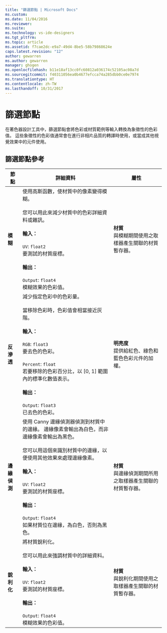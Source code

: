 ```yaml
---
title: "篩選節點 | Microsoft Docs"
ms.custom: 
ms.date: 11/04/2016
ms.reviewer: 
ms.suite: 
ms.technology: vs-ide-designers
ms.tgt_pltfrm: 
ms.topic: article
ms.assetid: f7cae2dc-e9a7-49d4-8be5-58b79868624e
caps.latest.revision: "12"
author: gewarren
ms.author: gewarren
manager: ghogen
ms.openlocfilehash: b11e18af13cc0fc60812a036174c52105ac08a7d
ms.sourcegitcommit: f40311056ea0b4677efcca74a285dbb0ce0e7974
ms.translationtype: HT
ms.contentlocale: zh-TW
ms.lasthandoff: 10/31/2017
---
```

# <a name="filter-nodes"></a>篩選節點
在著色器設計工具中，篩選節點會將色彩或材質範例等輸入轉換為象徵性的色彩值。 這些象徵性的色彩值通常會在進行非相片品質的轉譯時使用，或當成其他視覺效果中的元件使用。  
  
## <a name="filter-node-reference"></a>篩選節點參考  
  
|節點|詳細資料|屬性|  
|----------|-------------|----------------|  
|**模糊**|使用高斯函數，使材質中的像素變得模糊。<br /><br /> 您可以用此來減少材質中的色彩詳細資料或雜訊。<br /><br /> **輸入：**<br /><br /> `UV`: `float2`<br /> 要測試的材質座標。<br /><br /> **輸出：**<br /><br /> `Output`: `float4`<br /> 模糊效果的色彩值。|**材質**<br /> 與模糊期間使用之取樣器產生關聯的材質暫存器。|  
|**反滲透**|減少指定色彩中的色彩量。<br /><br /> 當移除色彩時，色彩值會相當接近灰階。<br /><br /> **輸入：**<br /><br /> `RGB`: `float3`<br /> 要去色的色彩。<br /><br /> `Percent`: `float`<br /> 若要移除的色彩百分比，以 [0, 1] 範圍內的標準化數值表示。<br /><br /> **輸出：**<br /><br /> `Output`: `float3`<br /> 已去色的色彩。|**明亮度**<br /> 提供給紅色、綠色和藍色色彩元件的加權。|  
|**邊緣偵測**|使用 Canny 邊緣偵測器偵測到材質中的邊緣。 邊緣像素會輸出為白色，而非邊緣像素會輸出為黑色。<br /><br /> 您可以用這個來識別材質中的邊緣，以便使用其他效果來處理邊緣像素。<br /><br /> **輸入：**<br /><br /> `UV`: `float2`<br /> 要測試的材質座標。<br /><br /> **輸出：**<br /><br /> `Output`: `float4`<br /> 如果材質位在邊緣，為白色，否則為黑色。|**材質**<br /> 與邊緣偵測期間所用之取樣器產生關聯的材質暫存器。|  
|**銳利化**|將材質銳利化。<br /><br /> 您可以用此來強調材質中的詳細資料。<br /><br /> **輸入：**<br /><br /> `UV`: `float2`<br /> 要測試的材質座標。<br /><br /> **輸出：**<br /><br /> `Output`: `float4`<br /> 模糊效果的色彩值。|**材質**<br /> 與銳利化期間使用之取樣器產生關聯的材質暫存器。|